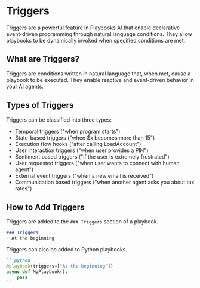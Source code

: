 # Triggers

Triggers are a powerful feature in Playbooks AI that enable declarative event-driven programming through natural language conditions. They allow playbooks to be dynamically invoked when specified conditions are met.

## What are Triggers?

Triggers are conditions written in natural language that, when met, cause a playbook to be executed. They enable reactive and event-driven behavior in your AI agents.

## Types of Triggers

Triggers can be classified into three types:

- Temporal triggers ("when program starts")
- State-based triggers ("when $x becomes more than 15")
- Execution flow hooks ("after calling LoadAccount")
- User interaction triggers ("when user provides a PIN")
- Sentiment based triggers ("if the user is extremely frustrated")
- User requested triggers ("when user wants to connect with human agent")
- External event triggers ("when a new email is received")
- Communication based triggers ("when another agent asks you about tax rates")


## How to Add Triggers

Triggers are added to the `### Triggers` section of a playbook.

```markdown
### Triggers
- At the beginning
```

Triggers can also be added to Python playbooks.

````markdown
```python
@playbook(triggers=["At the beginning"])
async def MyPlaybook():
    pass
```
````